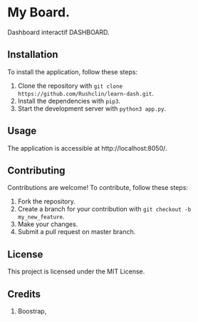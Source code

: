 # My Board.

Dashboard interactif DASHBOARD.

## Installation

To install the application, follow these steps:

1. Clone the repository with `git clone https://github.com/Rushclin/learn-dash.git`.
2. Install the dependencies with `pip3`.
3. Start the development server with `python3 app.py`.

## Usage

The application is accessible at http://localhost:8050/.

## Contributing

Contributions are welcome! To contribute, follow these steps:

1. Fork the repository.
2. Create a branch for your contribution with `git checkout -b my_new_feature`.
3. Make your changes.
4. Submit a pull request on master branch.

## License

This project is licensed under the MIT License.

## Credits

1. Boostrap,
